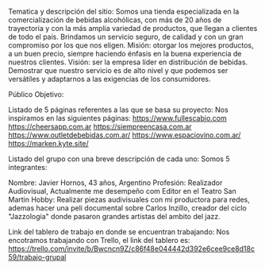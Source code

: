 Tematica  y descripción del sitio:
Somos una tienda especializada en la comercialización de bebidas  alcohólicas, con más de 20 años de trayectoria y con la más amplia variedad de productos, que llegan a clientes de todo el país.
Brindamos un servicio seguro, de calidad y con un gran compromiso por los que nos eligen.
Misión: otorgar los mejores productos,  a un buen precio, siempre haciendo énfasis en la buena experiencia de nuestros clientes.
Visión: ser la empresa líder en distribución de bebidas. Demostrar que nuestro servicio es de alto nivel y que podemos ser versátiles y adaptarnos a las exigencias de los consumidores.

Público Objetivo:

Listado de 5 páginas referentes a las que se basa su proyecto:
Nos inspiramos en las siguientes páginas:
https://www.fullescabio.com
https://cheersapp.com.ar
https://siempreencasa.com.ar
https://www.outletdebebidas.com.ar/
https://www.espaciovino.com.ar/
https://marken.kyte.site/

Listado del grupo con una breve descripción de cada uno:
Somos 5 integrantes:

Nombre: Javier Hornos, 43 años, Argentino
Profesión: Realizador Audiovisual, Actualmente me desempeño com Editor en el Teatro San Martin
Hobby: Realizar piezas audivisuales con mi productora para redes, ademas hacer una peli documental sobre
Carlos Inzillo, creador del ciclo "Jazzologia" donde pasaron grandes artistas del ambito del jazz.


Link del tablero de trabajo en donde se encuentran trabajando:
Nos encotramos trabajando con Trello, el link del tablero es:
https://trello.com/invite/b/Bwcncn9Z/c86f48e044442d392e6cee9ce8d18c59/trabajo-grupal

